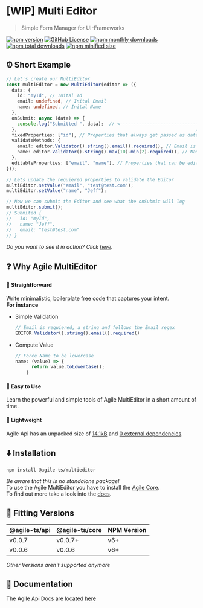 # [WIP] Multi Editor

> Simple Form Manager for UI-Frameworks

<a href="https://npm.im/@agile-ts/multieditor">
  <img src="https://img.shields.io/npm/v/@agile-ts/multieditor.svg" alt="npm version"></a>
 <a href="https://github.com/agile-ts/agile">
  <img src="https://img.shields.io/github/license/agile-ts/agile.svg" alt="GitHub License"></a>
<a href="https://npm.im/@agile-ts/multieditor">
  <img src="https://img.shields.io/npm/dm/@agile-ts/multieditor.svg" alt="npm monthly downloads"></a>
<a href="https://npm.im/@agile-ts/multieditor">
  <img src="https://img.shields.io/npm/dt/@agile-ts/multieditor.svg" alt="npm total downloads"></a>
<a href="https://npm.im/@agile-ts/multieditor">
  <img src="https://img.shields.io/bundlephobia/min/@agile-ts/multieditor.svg" alt="npm minified size"></a>
  
## ⏰ Short Example
```ts
// Let's create our MultiEditor
const multiEditor = new MultiEditor(editor => ({
  data: {
    id: "myId", // Inital Id
    email: undefined, // Inital Email
    name: undefined, // Inital Name
  },
  onSubmit: async (data) => {
    console.log("Submitted ", data);  // <-------------------------------------------    
  },                                                                  //            |
  fixedProperties: ["id"], // Properties that always get passed as data into the onSubmit function
  validateMethods: {
    email: editor.Validator().string().email().required(), // Email is requiered, a string and follows the Email regex
    name: editor.Validator().string().max(10).min(2).required(), // Name is required, a string, has to be shorter than 10 and longer than 2 chars
  },
  editableProperties: ["email", "name"], // Properties that can be edited
}));

// Lets update the requiered properties to validate the Editor
multiEditor.setValue("email", "test@test.com");
multiEditor.setValue("name", "Jeff");

// Now we can submit the Editor and see what the onSubmit will log
multiEditor.submit();
// Submited {
//   id: "myId",
//   name: "Jeff",
//   email: "test@test.com"
// }
```
_Do you want to see it in action? Click [here](https://codesandbox.io/s/multieditor-yxt4x)._

## ❓ Why Agile MultiEditor

#### 🚅 Straightforward
Write minimalistic, boilerplate free code that captures your intent. <br />
**For instance**
- Simple Validation
  ```ts
  // Email is requiered, a string and follows the Email regex
  EDITOR.Validator().string().email().required()
  ```
- Compute Value
  ```ts
  // Force Name to be lowercase
  name: (value) => {
        return value.toLowerCase();
      }
  ```

#### 🎯 Easy to Use
Learn the powerful and simple tools of Agile MultiEditor in a short amount of time.

#### 🍃 Lightweight
Agile Api has an unpacked size of [14.1kB](https://bundlephobia.com/result?p=@agile-ts/multieditor@0.0.6)
and [0 external dependencies](https://www.npmjs.com/package/@agile-ts/multieditor).

## ⬇️ Installation
```
npm install @agile-ts/multieditor
```
_Be aware that this is no standalone package!_ <br />
To use the Agile MultiEditor you have to install the [Agile Core](https://www.npmjs.com/package/@agile-ts/core). <br />
To find out more take a look into the [docs](https://www.agile-ts.org/docs).
  
  
## 🔑 Fitting Versions
| @agile-ts/api   | @agile-ts/core          | NPM Version              | 
| --------------- | ----------------------- | ------------------------ | 
| v0.0.7          | v0.0.7+                 | v6+                      | 
| v0.0.6          | v0.0.6                  | v6+                      | 
_Other Versions aren't supported anymore_

## 📄 Documentation
The Agile Api Docs are located [here](https://agile-ts.org/docs/)
